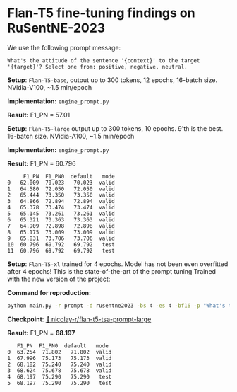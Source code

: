 # Flan-T5 fine-tuning findings on RuSentNE-2023

We use the following prompt message:

```
What's the attitude of the sentence '{context}' to the target '{target}'? Select one from: positive, negative, neutral.
```

**Setup**: `Flan-T5-base`, output up to 300 tokens, 12 epochs, 16-batch size. 
NVidia-V100, ~1.5 min/epoch

**Implementation:** `engine_prompt.py`

**Result:** F1_PN = 57.01

**Setup**: `Flan-T5-large` output up to 300 tokens, 10 epochs. 9'th is the best. 16-batch size. NVidia-A100, ~1.5 min/epoch

**Implementation:** `engine_prompt.py`

**Result:** F1_PN = 60.796
```tsv
     F1_PN  F1_PN0  default   mode
0   62.009  70.023   70.023  valid
1   64.580  72.050   72.050  valid
2   65.444  73.350   73.350  valid
3   64.866  72.894   72.894  valid
4   65.378  73.474   73.474  valid
5   65.145  73.261   73.261  valid
6   65.321  73.363   73.363  valid
7   64.909  72.898   72.898  valid
8   65.175  73.009   73.009  valid
9   65.831  73.706   73.706  valid
10  60.796  69.792   69.792   test
11  60.796  69.792   69.792   test
```

**Setup**: `Flan-T5-xl` trained for 4 epochs. Model has not been even overfitted after 4 epochs! This is the state-of-the-art of the prompt tuning 
Trained with the new version of the project: 

**Command for reproduction:**
```bash
python main.py -r prompt -d rusentne2023 -bs 4 -es 4 -bf16 -p "What's the attitude of the sentence '{context}', to the target '{target}'?"
```

**Checkpoint**: [🤗 nicolay-r/flan-t5-tsa-prompt-large](https://huggingface.co/nicolay-r/flan-t5-tsa-prompt-xl)

**Result:** F1_PN = **68.197** 
```tsv
   F1_PN  F1_PN0  default   mode
0  63.254  71.802   71.802  valid
1  67.996  75.173   75.173  valid
2  68.182  75.240   75.240  valid
3  68.624  75.678   75.678  valid
4  68.197  75.290   75.290   test
5  68.197  75.290   75.290   test
```
